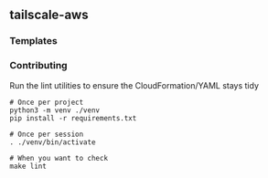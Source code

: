 ## tailscale-aws

### Templates

### Contributing

Run the lint utilities to ensure the CloudFormation/YAML stays tidy

```
# Once per project
python3 -m venv ./venv
pip install -r requirements.txt

# Once per session
. ./venv/bin/activate

# When you want to check
make lint
```
